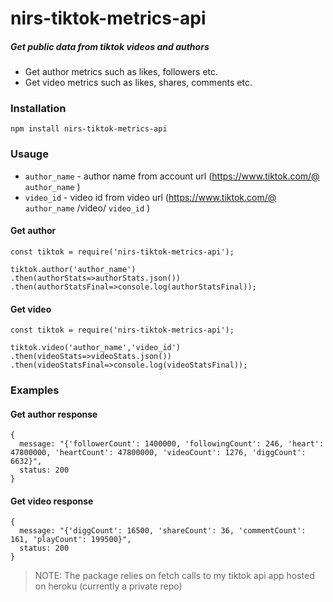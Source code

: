 # nirs-tiktok-metrics-api


##### _Get public data from tiktok videos and authors_


- Get author metrics such as likes, followers etc. 
- Get video metrics such as likes, shares, comments etc.


### Installation

```npm install nirs-tiktok-metrics-api ```

### Usauge

 - ```author_name``` - author name from account url (https://www.tiktok.com/@ ```author_name``` )
 - ```video_id``` - video id from video url (https://www.tiktok.com/@ ```author_name``` /video/ ```video_id``` )
#### Get author

```
const tiktok = require('nirs-tiktok-metrics-api');

tiktok.author('author_name')
.then(authorStats=>authorStats.json())
.then(authorStatsFinal=>console.log(authorStatsFinal));
```

#### Get video
```
const tiktok = require('nirs-tiktok-metrics-api');

tiktok.video('author_name','video_id')
.then(videoStats=>videoStats.json())
.then(videoStatsFinal=>console.log(videoStatsFinal));
```

### Examples

#### Get author response
```
{
  message: "{'followerCount': 1400000, 'followingCount': 246, 'heart': 47800000, 'heartCount': 47800000, 'videoCount': 1276, 'diggCount': 6632}",
  status: 200
}
```
#### Get video response
```
{
  message: "{'diggCount': 16500, 'shareCount': 36, 'commentCount': 161, 'playCount': 199500}",
  status: 200
}
```
> NOTE:
> The package relies on fetch calls to my tiktok api app hosted on heroku (currently a private repo)


